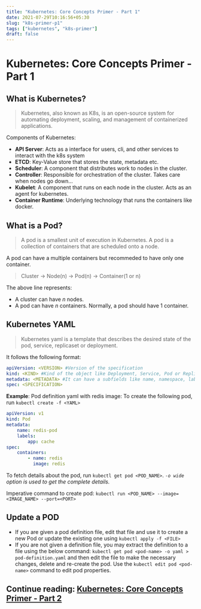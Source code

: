```yaml
---
title: "Kubernetes: Core Concepts Primer - Part 1"
date: 2021-07-29T10:16:56+05:30
slug: "k8s-primer-p1"
tags: ["kubernetes", "k8s-primer"]
draft: false
---
```


# Kubernetes: Core Concepts Primer - Part 1

## What is Kubernetes?
> Kubernetes, also known as K8s, is an open-source system for automating deployment, scaling, and management of containerized applications.

Components of Kubernetes:
- **API Server**: Acts as a interface for users, cli, and other services to interact with the k8s system
- **ETCD**: Key-Value store that stores the state, metadata etc.
- **Scheduler**: A component that distributes work to nodes in the cluster.
- **Controller**: Responsible for orchestration of the cluster. Takes care when nodes go down...
- **Kubelet**: A component that runs on each node in the cluster. Acts as an agent for kubernetes.
- **Container Runtime**: Underlying technology that runs the containers like docker.

## What is a Pod?
> A pod is a smallest unit of execution in Kubernetes. A pod is a collection of containers that are scheduled onto a node.

A pod can have a multiple containers but recommeded to have only one container.

> Cluster -> Node(n) -> Pod(n) -> Container(1 or n)

The above line represents:
- A cluster can have *n* nodes.
- A pod can have *n* containers. Normally, a pod should have 1 container.

## Kubernetes YAML

> Kubernetes yaml is a template that describes the desired state of the pod, service, replicaset or deployment.

It follows the following format:
```yaml
apiVersion: <VERSION> #Version of the specification
kind: <KIND> #Kind of the object like Deployment, Service, Pod or ReplicaSet.
metadata: <METADATA> #It can have a subfields like name, namespace, labels, annotations etc., whatever is supported by k8s.
spec: <SPECIFICATION>
```  

**Example**: Pod definition yaml with redis image:
To create the following pod, run `kubectl create -f <YAML>`
```yaml
apiVersion: v1
kind: Pod
metadata:
    name: redis-pod
    labels:
        app: cache
spec:
    containers:
        - name: redis
          image: redis
```

To fetch details about the pod, run `kubectl get pod <POD_NAME>`. *`-o wide` option is used to get the complete details.*

Imperative command to create pod: `kubectl run <POD_NAME> --image=<IMAGE_NAME> --port=<PORT>`

## Update a POD

- If you are given a pod definition file, edit that file and use it to create a new Pod or update the existing one using `kubectl apply -f <FILE>`
- If you are not given a definition file, you may extract the definition to a file using the below command:
`kubectl get pod <pod-name> -o yaml > pod-definition.yaml` and then edit the file to make the necessary changes, delete and re-create the pod.
Use the `kubectl edit pod <pod-name>` command to edit pod properties.

## **Continue reading**: [Kubernetes: Core Concepts Primer - Part 2](../k8s-primer-p2/)
